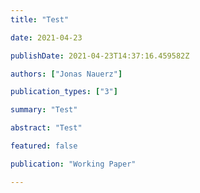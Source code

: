 ```yaml
---
title: "Test"

date: 2021-04-23

publishDate: 2021-04-23T14:37:16.459582Z

authors: ["Jonas Nauerz"]

publication_types: ["3"]

summary: "Test"

abstract: "Test"

featured: false

publication: "Working Paper"

---
```

